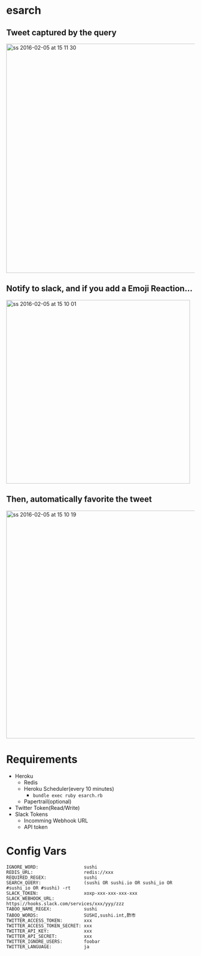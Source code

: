 # esarch

## Tweet captured by the query

<img width="613" alt="ss 2016-02-05 at 15 11 30" src="https://cloud.githubusercontent.com/assets/1041857/12839237/c48f2090-cc1a-11e5-93cb-c856bce8dde6.png">

## Notify to slack, and if you add a Emoji Reaction...
<img width="491" alt="ss 2016-02-05 at 15 10 01" src="https://cloud.githubusercontent.com/assets/1041857/12839238/c4a75bce-cc1a-11e5-9160-6325aefaffe4.png">

## Then, automatically favorite the tweet
<img width="609" alt="ss 2016-02-05 at 15 10 19" src="https://cloud.githubusercontent.com/assets/1041857/12839236/c46c9f2a-cc1a-11e5-9cc2-bfb60d894068.png">



# Requirements
- Heroku
  - Redis
  - Heroku Scheduler(every 10 minutes)
    - `bundle exec ruby esarch.rb`
  - Papertrail(optional)
- Twitter Token(Read/Write)
- Slack Tokens
  - Incomming Webhook URL
  - API token

# Config Vars
```
IGNORE_WORD:                 sushi
REDIS_URL:                   redis://xxx
REQUIRED_REGEX:              sushi
SEARCH_QUERY:                (sushi OR sushi.io OR sushi_io OR #sushi_io OR #sushi) -rt
SLACK_TOKEN:                 xoxp-xxx-xxx-xxx-xxx
SLACK_WEBHOOK_URL:           https://hooks.slack.com/services/xxx/yyy/zzz
TABOO_NAME_REGEX:            sushi
TABOO_WORDS:                 SUSHI,sushi.int,酢市
TWITTER_ACCESS_TOKEN:        xxx
TWITTER_ACCESS_TOKEN_SECRET: xxx
TWITTER_API_KEY:             xxx
TWITTER_API_SECRET:          xxx
TWITTER_IGNORE_USERS:        foobar
TWITTER_LANGUAGE:            ja
```
